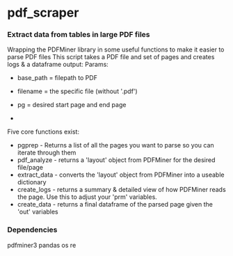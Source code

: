 # pdf_scraper
### Extract data from tables in large PDF files
Wrapping the PDFMiner library in some useful functions to make it easier to parse PDF files
This script takes a PDF file and set of pages and creates logs & a dataframe output:
Params:
- base_path = filepath to PDF
- filename = the specific file (without '.pdf')
- pg = desired start page and end page

- 

Five core functions exist:
- pgprep - Returns a list of all the pages you want to parse so you can iterate through them
- pdf_analyze - returns a 'layout' object from PDFMiner for the desired file/page
- extract_data - converts the 'layout' object from PDFMiner into a useable dictionary
- create_logs - returns a summary & detailed view of how PDFMiner reads the page. Use this to adjust your 'prm' variables.
- create_data - returns a final dataframe of the parsed page given the 'out' variables

### Dependencies
pdfminer3
pandas
os
re


